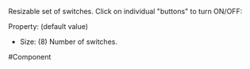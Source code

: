 Resizable set of switches.
Click on individual "buttons" to turn ON/OFF:


Property: (default value)

- Size: (8)
   Number of switches.


#Component